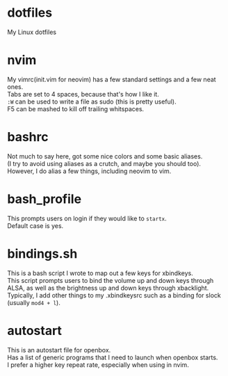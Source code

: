 # dotfiles
My Linux dotfiles
<br>
# nvim
My vimrc(init.vim for neovim) has a few standard settings and a few neat ones.
<br>
Tabs are set to 4 spaces, because that's how I like it.
<br>
<code>:W</code> can be used to write a file as sudo (this is pretty useful).
<br>
F5 can be mashed to kill off trailing whitspaces.
<br>
# bashrc
Not much to say here, got some nice colors and some basic aliases.
<br>
(I try to avoid using aliases as a crutch, and maybe you should too).
<br>
However, I do alias a few things, including neovim to vim.
<br>
# bash_profile
This prompts users on login if they would like to <code>startx</code>.
<br>
Default case is yes.
<br>
# bindings.sh
This is a bash script I wrote to map out a few keys for xbindkeys.
<br>
This script prompts users to bind the volume up and down keys through ALSA, as well as the brightness up and down keys through xbacklight.
<br>
Typically, I add other things to my .xbindkeysrc such as a binding for slock (usually <code>mod4 + l</code>).
<br>
# autostart
This is an autostart file for openbox.
<br>
Has a list of generic programs that I need to launch when openbox starts.
<br>
I prefer a higher key repeat rate, especially when using in nvim.




